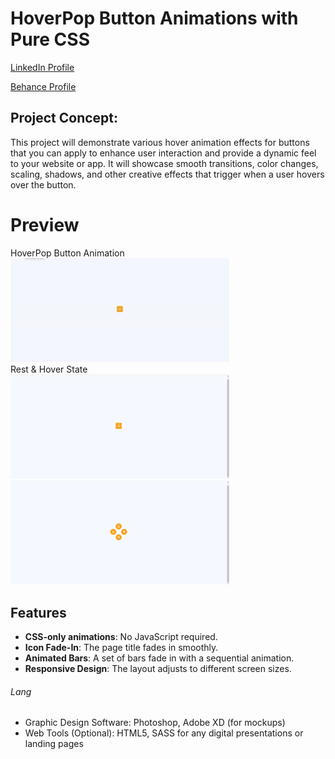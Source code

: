 # HoverPop Button Animations with Pure CSS

<a href="https://www.linkedin.com/in/dharmendraverma95/" target="_blank">LinkedIn Profile </a>

<a href="https://www.behance.net/dhirukumar" target="_blank">Behance Profile </a>

## Project Concept:
This project will demonstrate various hover animation effects for buttons that you can apply to enhance user interaction and provide a dynamic feel to your website or app. It will showcase smooth transitions, color changes, scaling, shadows, and other creative effects that trigger when a user hovers over the button.


# Preview
<span>HoverPop Button Animation</span>
<br />
<a href="https://www.behance.net/gallery/216347895/HoverPop-Button-Animations-with-Pure-CSS" target="_blank">
<img style="width:350px;" src="./hoverPopButtonAnimation.gif" alt="" /></a>
<br />
<span>Rest & Hover State</span>
<br />
<a href="https://www.behance.net/gallery/216347895/HoverPop-Button-Animations-with-Pure-CSS" target="_blank">
<img style="width:350px;" src="./buttonRestState.png" alt="" /></a>
<img style="width:350px;" src="./buttonRestStateHover.png" alt="" /></a>
<br />

## Features

- **CSS-only animations**: No JavaScript required.
- **Icon Fade-In**: The page title fades in smoothly.
- **Animated Bars**: A set of bars fade in with a sequential animation.
- **Responsive Design**: The layout adjusts to different screen sizes.

###### Lang
<ul>
  <li>Graphic Design Software: Photoshop, Adobe XD (for mockups)</li>
  <li>Web Tools (Optional): HTML5, SASS for any digital presentations or landing pages</li>

</ul>





